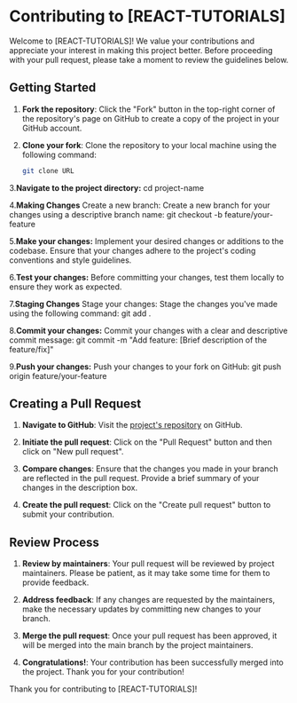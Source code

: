 # Contributing to [REACT-TUTORIALS]

Welcome to [REACT-TUTORIALS]! We value your contributions and appreciate your interest in making this project better. Before proceeding with your pull request, please take a moment to review the guidelines below.

## Getting Started

1. **Fork the repository**: Click the "Fork" button in the top-right corner of the repository's page on GitHub to create a copy of the project in your GitHub account.

2. **Clone your fork**: Clone the repository to your local machine using the following command:
   ```bash
   git clone URL
   ```

3.**Navigate to the project directory:**
cd project-name

4.**Making Changes**
Create a new branch: Create a new branch for your changes using a descriptive branch name:
git checkout -b feature/your-feature

5.**Make your changes:**
Implement your desired changes or additions to the codebase. Ensure that your changes adhere to the project's coding conventions and style guidelines.

6.**Test your changes:**
Before committing your changes, test them locally to ensure they work as expected.

7.**Staging Changes**
Stage your changes: Stage the changes you've made using the following command:
git add .

8.**Commit your changes:**
Commit your changes with a clear and descriptive commit message:
git commit -m "Add feature: [Brief description of the feature/fix]"

9.**Push your changes:**
Push your changes to your fork on GitHub:
git push origin feature/your-feature

## Creating a Pull Request

1. **Navigate to GitHub**: Visit the [project's repository](https://github.com/project-owner/project-name) on GitHub.

2. **Initiate the pull request**: Click on the "Pull Request" button and then click on "New pull request".

3. **Compare changes**: Ensure that the changes you made in your branch are reflected in the pull request. Provide a brief summary of your changes in the description box.

4. **Create the pull request**: Click on the "Create pull request" button to submit your contribution.

## Review Process

1. **Review by maintainers**: Your pull request will be reviewed by project maintainers. Please be patient, as it may take some time for them to provide feedback.

2. **Address feedback**: If any changes are requested by the maintainers, make the necessary updates by committing new changes to your branch.

3. **Merge the pull request**: Once your pull request has been approved, it will be merged into the main branch by the project maintainers.

4. **Congratulations!**: Your contribution has been successfully merged into the project. Thank you for your contribution!

Thank you for contributing to [REACT-TUTORIALS]!
